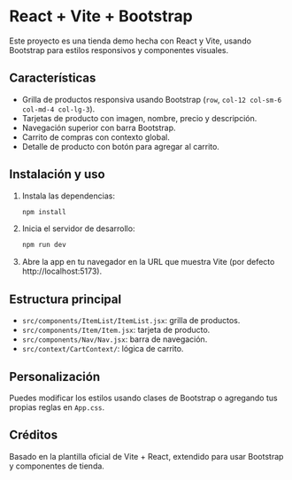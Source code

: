 # React + Vite + Bootstrap

Este proyecto es una tienda demo hecha con React y Vite, usando Bootstrap para estilos responsivos y componentes visuales.

## Características

-   Grilla de productos responsiva usando Bootstrap (`row`, `col-12 col-sm-6 col-md-4 col-lg-3`).
-   Tarjetas de producto con imagen, nombre, precio y descripción.
-   Navegación superior con barra Bootstrap.
-   Carrito de compras con contexto global.
-   Detalle de producto con botón para agregar al carrito.

## Instalación y uso

1. Instala las dependencias:
    ```powershell
    npm install
    ```
2. Inicia el servidor de desarrollo:
    ```powershell
    npm run dev
    ```
3. Abre la app en tu navegador en la URL que muestra Vite (por defecto http://localhost:5173).

## Estructura principal

-   `src/components/ItemList/ItemList.jsx`: grilla de productos.
-   `src/components/Item/Item.jsx`: tarjeta de producto.
-   `src/components/Nav/Nav.jsx`: barra de navegación.
-   `src/context/CartContext/`: lógica de carrito.

## Personalización

Puedes modificar los estilos usando clases de Bootstrap o agregando tus propias reglas en `App.css`.

## Créditos

Basado en la plantilla oficial de Vite + React, extendido para usar Bootstrap y componentes de tienda.
